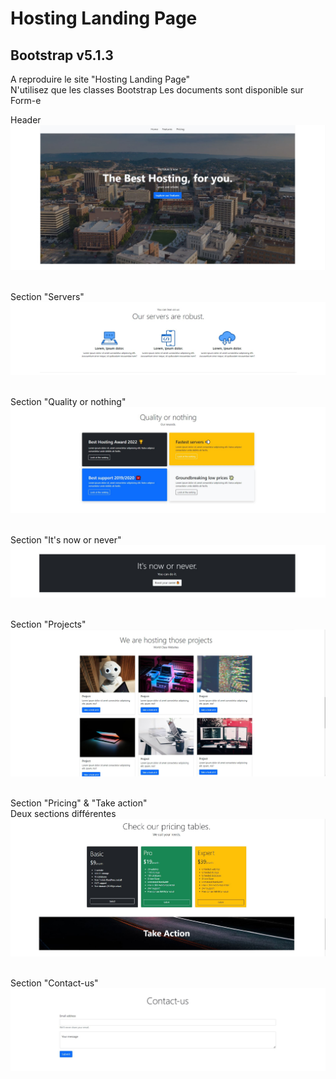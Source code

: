 # Hosting Landing Page
## Bootstrap v5.1.3

A reproduire le site "Hosting Landing Page"  
N'utilisez que les classes Bootstrap
Les documents sont disponible sur Form-e

Header
![Header](profile/img/1.jpg)&nbsp;&nbsp;  

Section "Servers"  
![Servers](profile/img/2.jpg)&nbsp;&nbsp;  

Section "Quality or nothing"
![Quality](profile/img/3.jpg)&nbsp;&nbsp;  

Section "It's now or never"  
![NowOrNever](profile/img/4.jpg)&nbsp;&nbsp;  

Section "Projects"  
![Projets](profile/img/5.jpg)&nbsp;&nbsp;  

Section "Pricing" & "Take action"  
Deux sections différentes
![Pricing](profile/img/6.jpg)&nbsp;&nbsp;  

Section "Contact-us"
![Contact](profile/img/7.jpg)&nbsp;&nbsp;  

